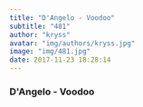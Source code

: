 ```yaml
---
title: "D'Angelo - Voodoo"
subtitle: "481"
author: "kryss"
avatar: "img/authors/kryss.jpg"
image: "img/481.jpg"
date: 2017-11-23 18:28:14
---
```


### D'Angelo - Voodoo
